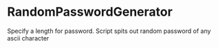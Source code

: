 # RandomPasswordGenerator
Specify a length for password.
Script spits out random password of any ascii character